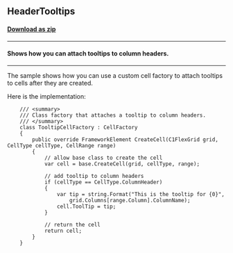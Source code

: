 ## HeaderTooltips
#### [Download as zip](https://grapecity.github.io/DownGit/#/home?url=https://github.com/GrapeCity/ComponentOne-WPF-Samples/tree/master/NET_462/FlexGrid/CS/HeaderTooltips/HeaderTooltips)
____
#### Shows how you can attach tooltips to column headers.
____
The sample shows how you can use a custom cell factory to attach tooltips to
cells after they are created.

Here is the implementation:

```
    /// <summary>
    /// Class factory that attaches a tooltip to column headers.
    /// </summary>
    class TooltipCellFactory : CellFactory
    {
        public override FrameworkElement CreateCell(C1FlexGrid grid, CellType cellType, CellRange range)
        {
			// allow base class to create the cell
            var cell = base.CreateCell(grid, cellType, range);

			// add tooltip to column headers
            if (cellType == CellType.ColumnHeader)
            {
                var tip = string.Format("This is the tooltip for {0}", 
                    grid.Columns[range.Column].ColumnName);
                cell.ToolTip = tip;
            }

			// return the cell
            return cell;
        }
    }
```